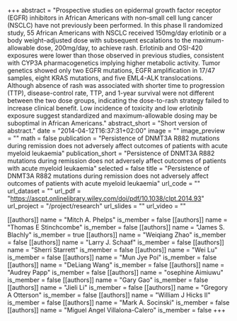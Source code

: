 +++
abstract = "Prospective studies on epidermal growth factor receptor (EGFR) inhibitors in African Americans with non–small cell lung cancer (NSCLC) have not previously been performed. In this phase II randomized study, 55 African Americans with NSCLC received 150mg/day erlotinib or a body weight–adjusted dose with subsequent escalations to the maximum-allowable dose, 200mg/day, to achieve rash. Erlotinib and OSI-420 exposures were lower than those observed in previous studies, consistent with CYP3A pharmacogenetics implying higher metabolic activity. Tumor genetics showed only two EGFR mutations, EGFR amplification in 17/47 samples, eight KRAS mutations, and five EML4-ALK translocations. Although absence of rash was associated with shorter time to progression (TTP), disease-control rate, TTP, and 1-year survival were not different between the two dose groups, indicating the dose-to-rash strategy failed to increase clinical benefit. Low incidence of toxicity and low erlotinib exposure suggest standardized and maximum-allowable dosing may be suboptimal in African Americans."
abstract_short = "Short version of abstract."
date = "2014-04-12T16:37:31+02:00"
image = ""
image_preview = ""
math = false
publication = "Persistence of DNMT3A R882 mutations during remission does not adversely affect outcomes of patients with acute myeloid leukaemia"
publication_short = "Persistence of DNMT3A R882 mutations during remission does not adversely affect outcomes of patients with acute myeloid leukaemia"
selected = false
title = "Persistence of DNMT3A R882 mutations during remission does not adversely affect outcomes of patients with acute myeloid leukaemia"
url_code = ""
url_dataset = ""
url_pdf = "https://ascpt.onlinelibrary.wiley.com/doi/pdf/10.1038/clpt.2014.93"
url_project = "/project/research"
url_slides = ""
url_video = ""

[[authors]]
    name = "Mitch A. Phelps"
    is_member = false
[[authors]]
    name = "Thomas E Stinchcombe"
    is_member = false
[[authors]]
    name = "James S. Blachly"
    is_member = true
[[authors]]
    name = "Weiqiang Zhao"
    is_member = false
[[authors]]
    name = "Larry J. Schaaf"
    is_member = false
[[authors]]
    name = "Sherri Starrett"
    is_member = false
[[authors]]
    name = "Wei Lu"
    is_member = false
[[authors]]
    name = "Mun Jye Poi"
    is_member = false
[[authors]]
    name = "DeLiang Wang"
    is_member = false
[[authors]]
    name = "Audrey Papp"
    is_member = false
[[authors]]
    name = "osephine Aimiuwu"
    is_member = false
[[authors]]
    name = "Gary Gao"
    is_member = false
[[authors]]
    name = "Jieli Li"
    is_member = false
[[authors]]
    name = "Gregory A Otterson"
    is_member = false
[[authors]]
    name = "William J Hicks II"
    is_member = false
[[authors]]
    name = "Mark A. Socinski"
    is_member = false
[[authors]]
    name = "Miguel Angel Villalona-Calero"
    is_member = false
+++